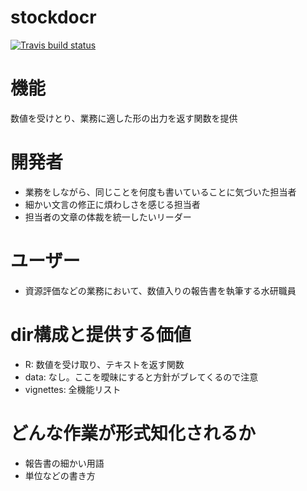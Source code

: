  # stockdocr
[![Travis build status](https://travis-ci.com/akikirinrin/stockdocr.svg?branch=master)](https://travis-ci.com/akikirinrin/stockdocr)

# 機能
数値を受けとり、業務に適した形の出力を返す関数を提供

# 開発者
- 業務をしながら、同じことを何度も書いていることに気づいた担当者
- 細かい文言の修正に煩わしさを感じる担当者
- 担当者の文章の体裁を統一したいリーダー

# ユーザー
- 資源評価などの業務において、数値入りの報告書を執筆する水研職員

# dir構成と提供する価値
- R: 数値を受け取り、テキストを返す関数
- data: なし。ここを曖昧にすると方針がブレてくるので注意
- vignettes: 全機能リスト

# どんな作業が形式知化されるか
- 報告書の細かい用語
- 単位などの書き方


